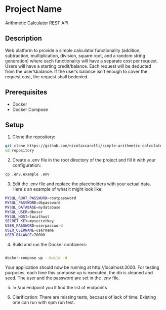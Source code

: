 # Project Name
Arithmetic Calculator REST API

## Description

Web platform to provide a simple calculator functionality (addition, subtraction,
multiplication, division, square root, and a random string generation) where each functionality
will have a separate cost per request.
Users will have a starting credit/balance. Each request will be deducted from the user’sbalance. If the user’s balance isn’t enough to cover the request cost, the request shall bedenied.

## Prerequisites

- Docker
- Docker Compose

## Setup

1. Clone the repository:

```bash
git clone https://github.com/nicolascarelli/simple-arithmetic-calculator
cd repository
```


2. Create a .env file in the root directory of the project and fill it with your configuration:

```bash
cp .env.example .env
```


3. Edit the .env file and replace the placeholders with your actual data. Here's an example of what it might look like:

```bash
MYSQL_ROOT_PASSWORD=rootpassword
MYSQL_PASSWORD=dbpassword
MYSQL_DATABASE=mydatabase
MYSQL_USER=dbuser
MYSQL_HOST=localhost
SECRET_KEY=mysecretkey
USER_PASSWORD=userpassword
USER_USERNAME=username
USER_BALANCE=70000
````


4. Build and run the Docker containers:

```bash

docker-compose up --build -d

````

Your application should now be running at http://localhost:3000.
For testing purposes, each time this compose up is executed, the db is cleaned and seed.
The user and the password are set in the .env file.


5. In /api endpoint you ll find the list of endpoints

6. Clarification: There are missing tests, because of lack of time. Existing one can run with npm run test.